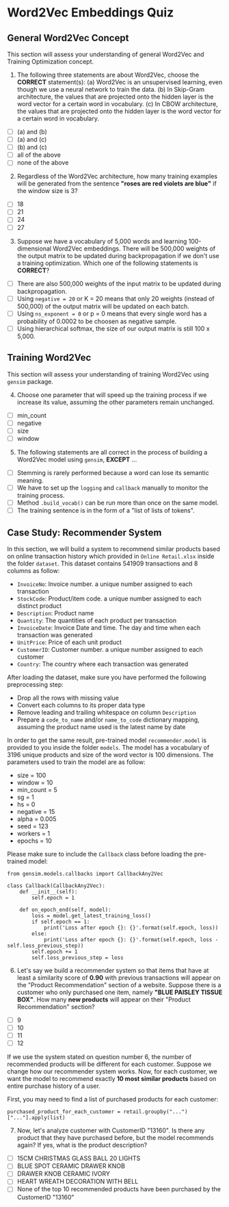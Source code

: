 # Word2Vec Embeddings Quiz

## General Word2Vec Concept

This section will assess your understanding of general Word2Vec and Training Optimization concept.

1. The following three statements are about Word2Vec, choose the **CORRECT** statement(s): (a) Word2Vec is an unsupervised learning, even though we use a neural network to train the data. (b) In Skip-Gram architecture, the values that are projected onto the hidden layer is the word vector for a certain word in vocabulary. (c) In CBOW architecture, the values that are projected onto the hidden layer is the word vector for a certain word in vocabulary.
  - [ ] (a) and (b)
  - [ ] (a) and (c)
  - [ ] (b) and (c)
  - [ ] all of the above
  - [ ] none of the above

2. Regardless of the Word2Vec architecture, how many training examples will be generated from the sentence **"roses are red violets are blue"** if the window size is 3?
  - [ ] 18
  - [ ] 21
  - [ ] 24
  - [ ] 27
   
3. Suppose we have a vocabulary of 5,000 words and learning 100-dimensional Word2Vec embeddings. There will be 500,000 weights of the output matrix to be updated during backpropagation if we don't use a training optimization. Which one of the following statements is **CORRECT**?
  - [ ] There are also 500,000 weights of the input matrix to be updated during backpropagation.
  - [ ] Using `negative = 20` or K = 20 means that only 20 weights (instead of 500,000) of the output matrix will be updated on each batch.
  - [ ] Using `ns_exponent = 0` or p = 0 means that every single word has a probability of 0.0002 to be choosen as negative sample.
  - [ ] Using hierarchical softmax, the size of our output matrix is still 100 x 5,000.
  
## Training Word2Vec

This section will assess your understanding of training Word2Vec using `gensim` package.

4. Choose one parameter that will speed up the training process if we increase its value, assuming the other parameters remain unchanged.
  - [ ] min_count
  - [ ] negative
  - [ ] size
  - [ ] window
  
5. The following statements are all correct in the process of building a Word2Vec model using `gensim`, **EXCEPT** ...
  - [ ] Stemming is rarely performed because a word can lose its semantic meaning.
  - [ ] We have to set up the `logging` and `callback` manually to monitor the training process.
  - [ ] Method `.build_vocab()` can be run more than once on the same model.
  - [ ] The training sentence is in the form of a "list of lists of tokens".

## Case Study: Recommender System

In this section, we will build a system to recommend similar products based on online transaction history which provided in `Online Retail.xlsx` inside the folder `dataset`. This dataset contains 541909 transactions and 8 columns as follow:

* `InvoiceNo`: Invoice number. a unique number assigned to each transaction
* `StockCode`: Product/item code. a unique number assigned to each distinct product
* `Description`: Product name
* `Quantity`: The quantities of each product per transaction
* `InvoiceDate`: Invoice Date and time. The day and time when each transaction was generated
* `UnitPrice`: Price of each unit product
* `CustomerID`: Customer number. a unique number assigned to each customer
* `Country`: The country where each transaction was generated

After loading the dataset, make sure you have performed the following preprocessing step:
* Drop all the rows with missing value
* Convert each columns to its proper data type
* Remove leading and trailing whitespace on column `Description`
* Prepare a `code_to_name` and/or `name_to_code` dictionary mapping, assuming the product name used is the latest name by date

In order to get the same result, pre-trained model `recommender.model` is provided to you inside the folder `models`. The model has a vocabulary of 3196 unique products and size of the word vector is 100 dimensions. The parameters used to train the model are as follow:
* size = 100
* window = 10
* min_count = 5
* sg = 1
* hs = 0
* negative = 15
* alpha = 0.005
* seed = 123
* workers = 1
* epochs = 10

Please make sure to include the `Callback` class before loading the pre-trained model:

```
from gensim.models.callbacks import CallbackAny2Vec

class Callback(CallbackAny2Vec):
    def __init__(self):
        self.epoch = 1

    def on_epoch_end(self, model):
        loss = model.get_latest_training_loss()
        if self.epoch == 1:
            print('Loss after epoch {}: {}'.format(self.epoch, loss))
        else:
            print('Loss after epoch {}: {}'.format(self.epoch, loss - self.loss_previous_step))
        self.epoch += 1
        self.loss_previous_step = loss
```

6. Let's say we build a recommender system so that items that have at least a similarity score of **0.90** with previous transactions will appear on the "Product Recommendation" section of a website. Suppose there is a customer who only purchased one item, namely **"BLUE PAISLEY TISSUE BOX"**. How many **new products** will appear on their "Product Recommendation" section?
  - [ ] 9
  - [ ] 10
  - [ ] 11
  - [ ] 12

If we use the system stated on question number 6, the number of recommended products will be different for each customer. Suppose we change how our recommender system works. Now, for each customer, we want the model to recommend exactly **10 most similar products** based on entire purchase history of a user. 

First, you may need to find a list of purchased products for each customer:

```
purchased_product_for_each_customer = retail.groupby("...")["..."].apply(list)
```

7. Now, let's analyze customer with CustomerID "13160". Is there any product that they have purchased before, but the model recommends again? If yes, what is the product description?
  - [ ] 15CM CHRISTMAS GLASS BALL 20 LIGHTS
  - [ ] BLUE SPOT CERAMIC DRAWER KNOB
  - [ ] DRAWER KNOB CERAMIC IVORY
  - [ ] HEART WREATH DECORATION WITH BELL
  - [ ] None of the top 10 recommended products have been purchased by the CustomerID "13160"
